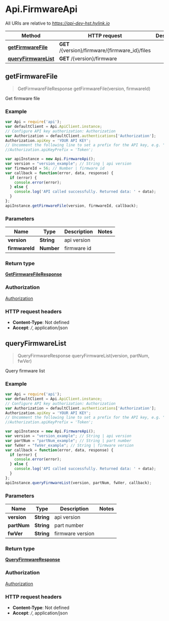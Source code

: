 # Api.FirmwareApi

All URIs are relative to *https://api-dev-hst.hylink.io*

Method | HTTP request | Description
------------- | ------------- | -------------
[**getFirmwareFile**](FirmwareApi.md#getFirmwareFile) | **GET** /{version}/firmware/{firmware_id}/files | 
[**queryFirmwareList**](FirmwareApi.md#queryFirmwareList) | **GET** /{version}/firmware | 



## getFirmwareFile

> GetFirmwareFileResponse getFirmwareFile(version, firmwareId)



Get firmware file

### Example

```javascript
var Api = require('api');
var defaultClient = Api.ApiClient.instance;
// Configure API key authorization: Authorization
var Authorization = defaultClient.authentications['Authorization'];
Authorization.apiKey = 'YOUR API KEY';
// Uncomment the following line to set a prefix for the API key, e.g. "Token" (defaults to null)
//Authorization.apiKeyPrefix = 'Token';

var apiInstance = new Api.FirmwareApi();
var version = "version_example"; // String | api version
var firmwareId = 56; // Number | firmware id
var callback = function(error, data, response) {
  if (error) {
    console.error(error);
  } else {
    console.log('API called successfully. Returned data: ' + data);
  }
};
apiInstance.getFirmwareFile(version, firmwareId, callback);
```

### Parameters



Name | Type | Description  | Notes
------------- | ------------- | ------------- | -------------
 **version** | **String**| api version | 
 **firmwareId** | **Number**| firmware id | 

### Return type

[**GetFirmwareFileResponse**](GetFirmwareFileResponse.md)

### Authorization

[Authorization](../README.md#Authorization)

### HTTP request headers

- **Content-Type**: Not defined
- **Accept**: */*, application/json


## queryFirmwareList

> QueryFirmwareResponse queryFirmwareList(version, partNum, fwVer)



Query firmware list

### Example

```javascript
var Api = require('api');
var defaultClient = Api.ApiClient.instance;
// Configure API key authorization: Authorization
var Authorization = defaultClient.authentications['Authorization'];
Authorization.apiKey = 'YOUR API KEY';
// Uncomment the following line to set a prefix for the API key, e.g. "Token" (defaults to null)
//Authorization.apiKeyPrefix = 'Token';

var apiInstance = new Api.FirmwareApi();
var version = "version_example"; // String | api version
var partNum = "partNum_example"; // String | part number
var fwVer = "fwVer_example"; // String | firmware version
var callback = function(error, data, response) {
  if (error) {
    console.error(error);
  } else {
    console.log('API called successfully. Returned data: ' + data);
  }
};
apiInstance.queryFirmwareList(version, partNum, fwVer, callback);
```

### Parameters



Name | Type | Description  | Notes
------------- | ------------- | ------------- | -------------
 **version** | **String**| api version | 
 **partNum** | **String**| part number | 
 **fwVer** | **String**| firmware version | 

### Return type

[**QueryFirmwareResponse**](QueryFirmwareResponse.md)

### Authorization

[Authorization](../README.md#Authorization)

### HTTP request headers

- **Content-Type**: Not defined
- **Accept**: */*, application/json

